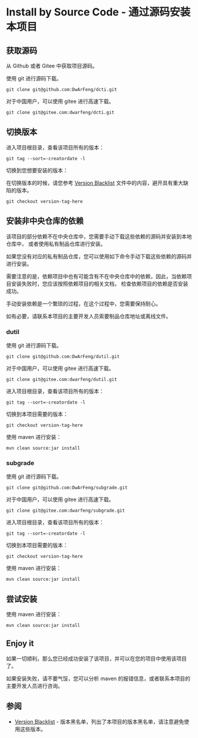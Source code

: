 # Install by Source Code - 通过源码安装本项目

## 获取源码

从 Github 或者 Gitee 中获取项目源码。

使用 git 进行源码下载。

```shell
git clone git@github.com:DwArFeng/dcti.git
```

对于中国用户，可以使用 gitee 进行高速下载。

```shell
git clone git@gitee.com:dwarfeng/dcti.git
```

## 切换版本

进入项目根目录，查看该项目所有的版本：

```shell
git tag --sort=-creatordate -l
```

切换到您想要安装的版本：

在切换版本的时候，请您参考 [Version Blacklist](./VersionBlacklist.md) 文件中的内容，避开具有重大缺陷的版本。

```shell
git checkout version-tag-here
```

## 安装非中央仓库的依赖

该项目的部分依赖不在中央仓库中，您需要手动下载这些依赖的源码并安装到本地仓库中，
或者使用私有制品仓库进行安装。

如果您没有对应的私有制品仓库，您可以使用如下命令手动下载这些依赖的源码并进行安装。

需要注意的是，依赖项目中也有可能含有不在中央仓库中的依赖，因此，当依赖项目安装失败时，您应该按照依赖项目的相关文档，
检查依赖项目的依赖是否安装成功。

手动安装依赖是一个繁琐的过程，在这个过程中，您需要保持耐心。

如有必要，请联系本项目的主要开发人员索要制品仓库地址或离线文件。

### dutil

使用 git 进行源码下载。

```shell
git clone git@github.com:DwArFeng/dutil.git
```

对于中国用户，可以使用 gitee 进行高速下载。

```shell
git clone git@gitee.com:dwarfeng/dutil.git
```

进入项目根目录，查看该项目所有的版本：

```shell
git tag --sort=-creatordate -l
```

切换到本项目需要的版本：

```shell
git checkout version-tag-here
```

使用 maven 进行安装：

```shell
mvn clean source:jar install
```

### subgrade

使用 git 进行源码下载。

```shell
git clone git@github.com:DwArFeng/subgrade.git
```

对于中国用户，可以使用 gitee 进行高速下载。

```shell
git clone git@gitee.com:dwarfeng/subgrade.git
```

进入项目根目录，查看该项目所有的版本：

```shell
git tag --sort=-creatordate -l
```

切换到本项目需要的版本：

```shell
git checkout version-tag-here
```

使用 maven 进行安装：

```shell
mvn clean source:jar install
```

## 尝试安装

使用 maven 进行安装：

```shell
mvn clean source:jar install
```

## Enjoy it

如果一切顺利，那么您已经成功安装了该项目，并可以在您的项目中使用该项目了。

如果安装失败，请不要气馁，您可以分析 maven 的报错信息，或者联系本项目的主要开发人员进行咨询。

## 参阅

- [Version Blacklist](./VersionBlacklist.md) - 版本黑名单，列出了本项目的版本黑名单，请注意避免使用这些版本。
